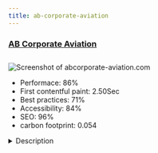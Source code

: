 ```yaml
---
title: ab-corporate-aviation
---
```


<div style="height: 3rem">
  <a href="https://www.abcorporate-aviation.com"><h3>AB Corporate Aviation</h3></a>
</div>
<img loading="lazy" src="/images/thumbs/abcorporate-aviation.com.jpg" alt="Screenshot of abcorporate-aviation.com" />
<ul>
  <li>Performace: 86%</li>
  <li>
    First contentful paint:
    2.50Sec
  </li>
  <li>Best practices: 71%</li>
  <li>Accessibility: 84%</li>
  <li>SEO: 96%</li>
  <li>carbon footprint: 0.054</li>
</ul>
<details>
  <summary>Description</summary>
  <p>AB Corporate Aviation is an executive air charter specialist dedicated to provide international and French companies, executives, celebrities and travel agencies with private jet flights. Business jets charter originating in Europe to worldwide destinations, anytime, anywhere. Located at Paris le Bourget airport.This site highlights all benefits of chartering with AB Corporate Aviation (for business trips, special events or private flights). Discover the business jets available for charter, all VIP excusions from Paris and all customer experiences told as a cartoon.
Built with SEBLOD + Joomla!
This Joomla! site is full responsive and front-end editing.</p>
</details>

